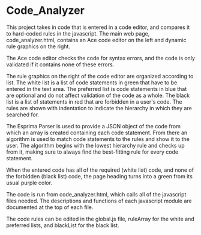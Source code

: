 Code_Analyzer
=============
This project takes in code that is entered in a code editor, and compares it to hard-coded rules in the javascript.
The main web page, code_analyzer.html, contains an Ace code editor on the left and dynamic rule graphics on the right.

The Ace code editor checks the code for syntax errors, and the code is only validated if it contains none of these errors.

The rule graphics on the right of the code editor are organized according to list.
The white list is a list of code statements in green that have to be entered in the text area.
The preferred list is code statements in blue that are optional and do not affect validation of the code as a whole.
The black list is a list of statements in red that are forbidden in a user's code.
The rules are shown with indentation to indicate the hierarchy in which they are searched for.

The Esprima Parser is used to provide a JSON object of the code from which an array is created containing each code statement.
From there an algorithm is used to match code statements to the rules and show it to the user.
The algorithm begins with the lowest hierarchy rule and checks up from it, making sure to always find the best-fitting rule for every code statement.

When the entered code has all of the required (white list) code, and none of the forbidden (black list) code, the page heading turns into a green from its usual purple color.

The code is run from code_analyzer.html, which calls all of the javascript files needed.
The descriptions and functions of each javascript module are documented at the top of each file.

The code rules can be edited in the global.js file, ruleArray for the white and preferred lists, and blackList for the black list.
